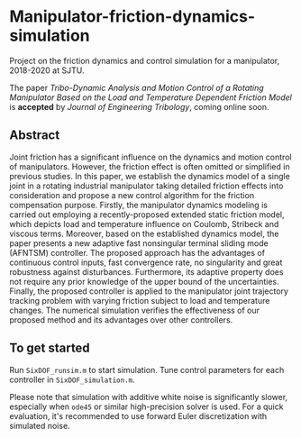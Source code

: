 # Manipulator-friction-dynamics-simulation
Project on the friction dynamics and control simulation for a manipulator, 2018-2020 at SJTU.

The paper *Tribo-Dynamic Analysis and Motion Control of a Rotating Manipulator Based on the Load and Temperature Dependent Friction Model*  is **accepted** by *Journal of Engineering Tribology*, coming online soon. 

## Abstract

Joint friction has a significant influence on the dynamics and motion control of manipulators. However, the friction effect is often omitted or simplified in previous studies. In this paper, we establish the dynamics model of a single joint in a rotating industrial manipulator taking detailed friction effects into consideration and propose a new control algorithm for the friction compensation purpose. Firstly, the manipulator dynamics modeling is carried out employing a recently-proposed extended static friction model, which depicts load and temperature influence on Coulomb, Stribeck and viscous terms. Moreover, based on the established dynamics model, the paper presents a new adaptive fast nonsingular terminal sliding mode (AFNTSM) controller. The proposed approach has the advantages of continuous control inputs, fast convergence rate, no singularity and great robustness against disturbances. Furthermore, its adaptive property does not require any prior knowledge of the upper bound of the uncertainties. Finally, the proposed controller is applied to the manipulator joint trajectory tracking problem with varying friction subject to load and temperature changes. The numerical simulation verifies the effectiveness of our proposed method and its advantages over other controllers.

## To get started

Run `SixDOF_runsim.m` to start simulation. Tune control parameters for each controller in `SixDOF_simulation.m`.

Please note that simulation with additive white noise is significantly slower, especially when `ode45` or similar high-precision solver is used. For a quick evaluation, it's recommended to use forward Euler discretization with simulated noise.